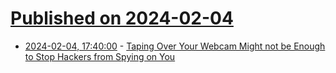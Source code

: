 # [Published on 2024-02-04](index.md)

* [2024-02-04, 17:40:00](https://soylentnews.org/article.pl?sid=24/02/04/1231223&from=rss) - [Taping Over Your Webcam Might not be Enough to Stop Hackers from Spying on You](https://soylentnews.org/article.pl?sid=24/02/04/1231223&from=rss)
